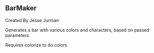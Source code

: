 BarMaker
-----


Created By Jesse Jurman

Generates a bar with various colors and characters, based on passed parameters

Requires colorize to do colors
